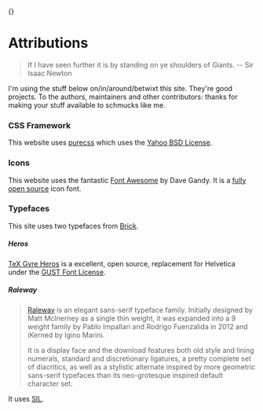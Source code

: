 {}

# Attributions

> If I have seen further it is by standing on ye shoulders of Giants. -- Sir
> Isaac Newton

I'm using the stuff below on/in/around/betwixt this site. They're good
projects. To the authors, maintainers and other contributors: thanks for
making your stuff available to schmucks like me.

### CSS Framework

This website uses [purecss][] which uses the [Yahoo BSD
License](https://github.com/yui/pure-site/blob/master/LICENSE.md).

### Icons

This website uses the fantastic [Font Awesome][] by Dave Gandy. It is a [fully open
source][fa-license] icon font.

### Typefaces

This site uses two typefaces from [Brick](http://brick.im/).

##### Heros

[TeX Gyre Heros][] is a excellent, open source, replacement for Helvetica under the [GUST Font License][GFL].

##### Raleway

> [Raleway][] is an elegant sans-serif typeface family. Initially designed
> by Matt McInerney as a single thin weight, it was expanded into a 9
> weight family by Pablo Impallari and Rodrigo Fuenzalida in 2012 and
> iKerned by Igino Marini.
>
> It is a display face and the download features both old style and lining
> numerals, standard and discretionary ligatures, a pretty complete set of
> diacritics, as well as a stylistic alternate inspired by more geometric
> sans-serif typefaces than its neo-grotesque inspired default character
> set.

It uses [SIL][].

[purecss]: http://purecss.io/
[Raleway]: https://www.theleagueofmoveabletype.com/raleway
[TeX Gyre Heros]: http://www.gust.org.pl/projects/e-foundry/tex-gyre/heros
[GFL]: http://www.gust.org.pl/projects/e-foundry/licenses/GUST-FONT-LICENSE.txt/view?searchterm=license
[SIL]: http://scripts.sil.org/OFL
[apache 2.0]: http://www.apache.org/licenses/LICENSE-2.0.html
[Font Awesome]: http://fontawesome.io
[fa-license]: http://fontawesome.io/license/
